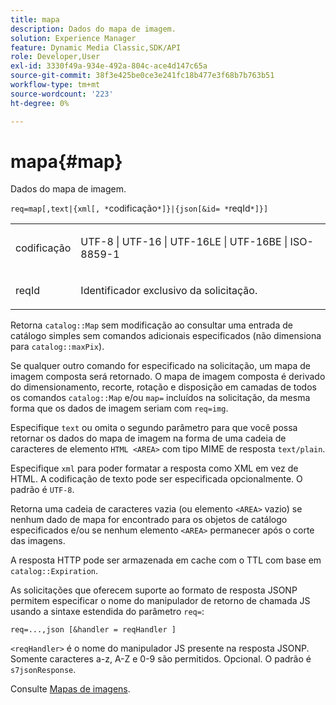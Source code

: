 ```yaml
---
title: mapa
description: Dados do mapa de imagem.
solution: Experience Manager
feature: Dynamic Media Classic,SDK/API
role: Developer,User
exl-id: 3330f49a-934e-492a-804c-ace4d147c65a
source-git-commit: 38f3e425be0ce3e241fc18b477e3f68b7b763b51
workflow-type: tm+mt
source-wordcount: '223'
ht-degree: 0%

---
```


# mapa{#map}

Dados do mapa de imagem.

`req=map[,text|{xml[, *`codificação`*]}|{json[&id= *`reqId`*]}]`

<table id="simpletable_10F2152FDF33411491FBBAFD173CA5ED"> 
 <tr class="strow"> 
  <td class="stentry"> <p><span class="codeph"><span class="varname"> codificação</span></span> </p> </td> 
  <td class="stentry"> <p><span class="codeph"> UTF-8 | UTF-16 | UTF-16LE | UTF-16BE | ISO-8859-1</span> </p></td> 
 </tr> 
 <tr class="strow"> 
  <td class="stentry"> <p><span class="codeph"><span class="varname"> reqId</span></span> </p></td> 
  <td class="stentry"> <p>Identificador exclusivo da solicitação. </p></td> 
 </tr> 
</table>

Retorna `catalog::Map` sem modificação ao consultar uma entrada de catálogo simples sem comandos adicionais especificados (não dimensiona para `catalog::maxPix`).

Se qualquer outro comando for especificado na solicitação, um mapa de imagem composta será retornado. O mapa de imagem composta é derivado do dimensionamento, recorte, rotação e disposição em camadas de todos os comandos `catalog::Map` e/ou `map=` incluídos na solicitação, da mesma forma que os dados de imagem seriam com `req=img`.

Especifique `text` ou omita o segundo parâmetro para que você possa retornar os dados do mapa de imagem na forma de uma cadeia de caracteres de elemento `HTML <AREA>` com tipo MIME de resposta `text/plain`.

Especifique `xml` para poder formatar a resposta como XML em vez de HTML. A codificação de texto pode ser especificada opcionalmente. O padrão é `UTF-8`.

Retorna uma cadeia de caracteres vazia (ou elemento `<AREA>` vazio) se nenhum dado de mapa for encontrado para os objetos de catálogo especificados e/ou se nenhum elemento `<AREA>` permanecer após o corte das imagens.

A resposta HTTP pode ser armazenada em cache com o TTL com base em `catalog::Expiration`.

As solicitações que oferecem suporte ao formato de resposta JSONP permitem especificar o nome do manipulador de retorno de chamada JS usando a sintaxe estendida do parâmetro `req=`:

`req=...,json [&handler = reqHandler ]`

`<reqHandler>` é o nome do manipulador JS presente na resposta JSONP. Somente caracteres a-z, A-Z e 0-9 são permitidos. Opcional. O padrão é `s7jsonResponse`.

Consulte [Mapas de imagens](../../../../../../is-api/http-ref/image-serving-api-ref/c-http-protocol-reference/c-syntax-and-features/r-image-maps.md#reference-ff7d1bac2a064104b0c508a81316fdab).
